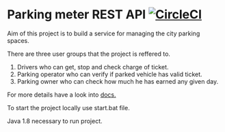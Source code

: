# Parking meter REST API  [![CircleCI](https://circleci.com/gh/WojciechWeg/parking_meter_rest_api_redo.svg?style=svg)](https://circleci.com/gh/WojciechWeg/parking_meter_rest_api_redo)
Aim of this project is to build a service for managing the city parking spaces.

There are three user groups that the project is reffered to.
1) Drivers who can get, stop and check charge of ticket.
2) Parking operator who can verify if parked vehicle has valid ticket.
3) Parking owner who can check how much he has earned any given day.

For more details have a look into [docs.](https://wojciechweg.github.io/parking_meter_rest_api_redo/)

To start the project locally use start.bat file.

Java 1.8 necessary to run project.
